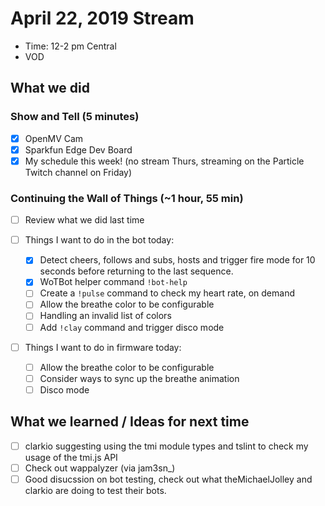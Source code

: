 # April 22, 2019 Stream

- Time: 12-2 pm Central
- VOD 

## What we did

### Show and Tell (5 minutes)

- [X] OpenMV Cam
- [X] Sparkfun Edge Dev Board
- [X] My schedule this week! (no stream Thurs, streaming on the Particle Twitch channel on Friday)

### Continuing the Wall of Things (~1 hour, 55 min)

- [ ] Review what we did last time

- [ ] Things I want to do in the bot today:
  - [X] Detect cheers, follows and subs, hosts and trigger fire mode for 10 seconds before returning to the last sequence. 
  - [X] WoTBot helper command `!bot-help`
  - [ ] Create a `!pulse` command to check my heart rate, on demand
  - [ ] Allow the breathe color to be configurable
  - [ ] Handling an invalid list of colors
  - [ ] Add `!clay` command and trigger disco mode

- [ ] Things I want to do in firmware today:
   - [ ] Allow the breathe color to be configurable
   - [ ] Consider ways to sync up the breathe animation
   - [ ] Disco mode

## What we learned / Ideas for next time

- [ ] clarkio suggesting using the tmi module types and tslint to check my usage of the tmi.js API
- [ ] Check out wappalyzer (via jam3sn_)
- [ ] Good disucssion on bot testing, check out what theMichaelJolley and clarkio are doing to test their bots.